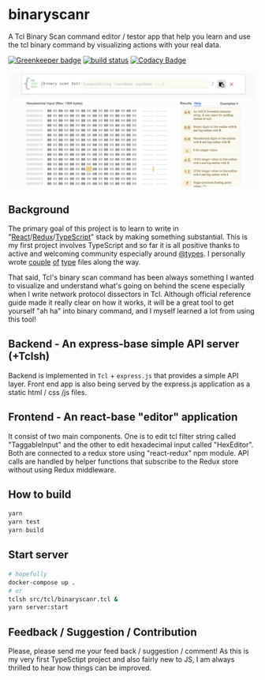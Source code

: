 # binaryscanr

A Tcl Binary Scan command editor / testor app that help you learn and use the tcl binary command by visualizing actions with your real data.

[![Greenkeeper badge](https://badges.greenkeeper.io/shuntksh/binaryscanr.svg)](https://greenkeeper.io/)
[![build status](https://travis-ci.org/shuntksh/binaryscanr.svg?branch=master)](https://travis-ci.org/shuntksh/binaryscanr)
[![Codacy Badge](https://api.codacy.com/project/badge/Grade/672d5dca2c154c5cba660fcad52dedef)](https://www.codacy.com/app/shuntksh/binaryscanr?utm_source=github.com&amp;utm_medium=referral&amp;utm_content=shuntksh/binaryscanr&amp;utm_campaign=Badge_Grade)

[![Demo](https://raw.githubusercontent.com/shuntksh/binaryscanr/master/assets/demo.gif)](https://binaryscanr.com/)

## Background

The primary goal of this project is to learn to write in "[React](https://facebook.github.io/react/)/[Redux](http://redux.js.org/)/[TypeScript](http://www.typescriptlang.org/)" stack by making something substantial. This is my first project involves TypeScript and so far it is all positive thanks to active and welcoming community especially around [@types](http://definitelytyped.org/). I personally wrote [couple](https://www.npmjs.com/package/@types/strong-cluster-control) [of](https://www.npmjs.com/package/@types/forever-monitor) [type](https://www.npmjs.com/package/@types/react-portal) files along the way.

That said, Tcl's binary scan command has been always something I wanted to visualize and understand what's going on behind the scene especially when I write network protocol dissectors in Tcl. Although official reference guide made it really clear on how it works, it will be a great tool to get yourself "ah ha" into binary command, and I myself learned a lot from using this tool!

## Backend - An express-base simple API server (+Tclsh)

Backend is implemented in `Tcl` + `express.js` that provides a simple API layer. Front end app is also being served by the express.js application as a static html / css /js files.

## Frontend - An react-base "editor" application

It consist of two main components. One is to edit tcl filter string called "TaggableInput" and the other to edit hexadecimal input called "HexEditor". Both are connected to a redux store using "react-redux" npm module. API calls are handled by helper functions that subscribe to the Redux store without using Redux middleware.

## How to build

```bash
yarn
yarn test
yarn build
```

## Start server

```bash
# hopefully
docker-compose up .
# or
tclsh src/tcl/binaryscanr.tcl &
yarn server:start
```

## Feedback / Suggestion / Contribution

Please, please send me your feed back / suggestion / comment! As this is my very first TypeSctipt project and also fairly new to JS, I am always thrilled to hear how things can be improved.

